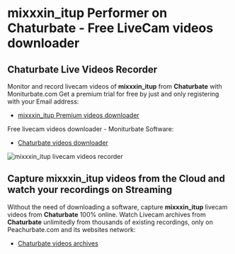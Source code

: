 # mixxxin_itup Performer on Chaturbate - Free LiveCam videos downloader

## Chaturbate Live Videos Recorder

Monitor and record livecam videos of **mixxxin_itup** from **Chaturbate** with Moniturbate.com
Get a premium trial for free by just and only registering with your Email address:
* [mixxxin_itup Premium videos downloader](https://moniturbate.com/request-demo-licence-key.html)

Free livecam videos downloader - Moniturbate Software:
* [Chaturbate videos downloader](https://moniturbate.com/moniturbate-download-software.html)

![mixxxin_itup livecam videos recorder](https://peachurnet.com/templates/moniturbate-software.png)


## Capture mixxxin_itup videos from the Cloud and watch your recordings on Streaming

Without the need of downloading a software, capture **mixxxin_itup** livecam videos from **Chaturbate** 100% online.
Watch Livecam archives from **Chaturbate** unlimitedly from thousands of existing recordings, only on Peachurbate.com and its websites network:
* [Chaturbate videos archives](https://peachurnet.com/)